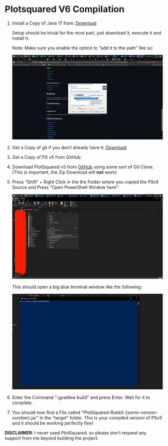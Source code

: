 # Plotsquared V6 Compilation

1. Install a Copy of Java 17 from: [Download](https://adoptopenjdk.net/)   


   Setup should be trivial for the most part, just download it, execute it and install it.   


   Note: Make sure you enable the option to “add it to the path” like so:

   ![Installing Adopt Open JDK](../.gitbook/assets/adoptopenjdk_installer.png)

2. Get a Copy of git if you don’t already have it: [Download](https://git-scm.com/download/win)
3. Get a Copy of PS v5 from GitHub:
4. Download PlotSquared v5 from [GitHub](https://github.com/IntellectualSites/PlotSquared) using some sort of Git Clone. \(This is important, the Zip Download will **not** work\)
5. Press “Shift” + Right Click in the the Folder where you copied the PSv5 Source and Press “Open PowerShell Window here”:

   ![Powershell in Explorer](../.gitbook/assets/powershell_explorer.png)

   This should open a big blue terminal window like the following:

   ![Powershell Window](../.gitbook/assets/powershell_window.png)

6. Enter the Command “.\gradlew build” and press Enter. Wait for it to complete.
7. You should now find a File called “PlotSquared-Bukkit-{some-version-number}.jar” in the “target” folder. This is your compiled version of PSv5 and it should be working perfectly fine!

**DISCLAIMER**: I never used PlotSquared, so please don't request any support from me beyond building the project.

